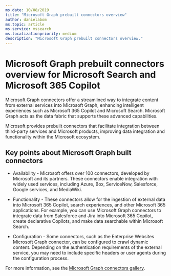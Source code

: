 ```yaml
---
ms.date: 10/08/2019
title: "Microsoft Graph prebuilt connectors overview"
author: danielabom
ms.topic: article
ms.service: mssearch
ms.localizationpriority: medium
description: "Microsoft Graph prebuilt connectors overview."
---
```

# Microsoft Graph prebuilt connectors overview for Microsoft Search and Microsoft 365 Copilot

Microsoft Graph connectors offer a streamlined way to integrate content from external services into Microsoft Graph, enhancing intelligent experiences such as Microsoft 365 Copilot and Microsoft Search. Microsoft Graph acts as the data fabric that supports these advanced capabilities.

Microsoft provides prebuilt connectors that facilitate integration between third-party services and Microsoft products, improving data integration and functionality within the Microsoft ecosystem.

## Key points about Microsoft Graph built connectors

- Availability - Microsoft offers over 100 connectors, developed by Microsoft and its partners. These connectors enable integration with widely used services, including Azure, Box, ServiceNow, Salesforce, Google services, and MediaWiki.

- Functionality - These connectors allow for the ingestion of external data into Microsoft 365 Copilot, search experiences, and other Microsoft 365 applications. For example, you can use Microsoft Graph connectors to integrate data from Salesforce and Jira into Microsoft 365 Copilot, create declarative Copilots, and make data searchable within Microsoft Search.

- Configuration - Some connectors, such as the Enterprise Websites Microsoft Graph connector, can be configured to crawl dynamic content. Depending on the authentication requirements of the external service, you may need to include specific headers or user agents during the configuration process.

For more information, see the [Microsoft Graph connectors gallery](https://learn.microsoft.com/en-us/microsoftsearch/connectors-gallery).
